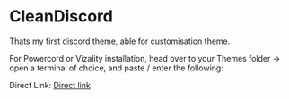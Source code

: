 # CleanDiscord
Thats my first discord theme, able for customisation theme.


For Powercord or Vizality installation, head over to your Themes folder -> open a terminal of choice, and paste / enter the following:


<p>Direct Link: <a href="https://www.w3schools.com](https://downgit.github.io/#/home?url=https://github.com/Troth99/CleanDiscord/blob/Download/Troth.theme.css">Direct link</a></p>


